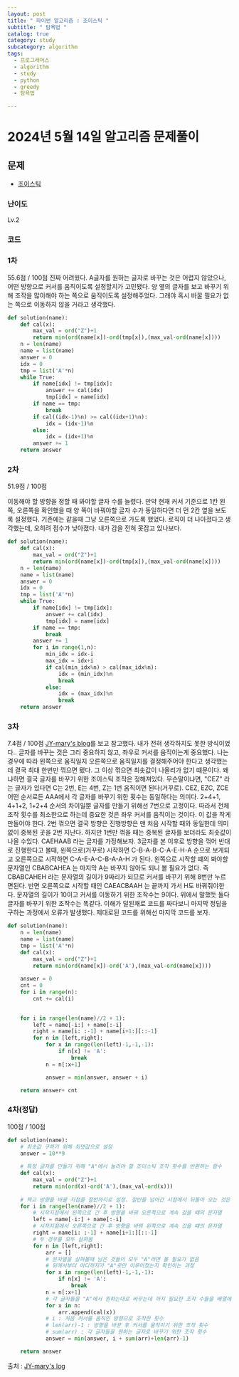 ```yaml
---
layout: post
title: " 파이썬 알고리즘 : 조이스틱 "
subtitle: " 탐욕법 "
catalog: true
category: study
subcategory: algorithm
tags:
  - 프로그래머스
  - algorithm
  - study
  - python
  - greedy
  - 탐욕법

---
```


# 2024년 5월 14일 알고리즘 문제풀이

## 문제
- [조이스틱](https://school.programmers.co.kr/learn/courses/30/lessons/42860)

### 난이도

Lv.2

### 코드


### 1차 
55.6점 / 100점
진짜 어려웠다. A글자를 원하는 글자로 바꾸는 것은 어렵지 않았으나, 어떤 방향으로 커서를 움직이도록 설정할지가 고민됐다. 양 옆의 글자를 보고 바꾸기 위해 조작을 많이해야 하는 쪽으로 움직이도록 설정해주었다. 그래야 혹시 바꿀 필요가 없는 쪽으로 이동하지 않을 거라고 생각했다.

```python
def solution(name):
    def cal(x):
        max_val = ord("Z")+1
        return min(ord(name[x])-ord(tmp[x]),(max_val-ord(name[x])))
    n = len(name)
    name = list(name)
    answer = 0
    idx = 0
    tmp = list('A'*n)
    while True:
        if name[idx] != tmp[idx]:
            answer += cal(idx)
            tmp[idx] = name[idx]
        if name == tmp:
            break
        if cal((idx-1)%n) >= cal((idx+1)%n):
            idx = (idx-1)%n
        else:
            idx = (idx+1)%n
        answer += 1
    return answer
```


### 2차
51.9점 / 100점

이동해야 할 방향을 정할 때 봐야할 글자 수를 늘렸다. 만약 현재 커서 기준으로 1칸 왼쪽, 오른쪽을 확인했을 때 양 쪽이 바꿔야할 글자 수가 동일하다면 더 먼 2칸 옆을 보도록 설정했다. 기존에는 같을때 그냥 오른쪽으로 가도록 했었다. 로직이 더 나아졌다고 생각했는데, 오히려 점수가 낮아졌다. 내가 감을 전혀 못잡고 있나보다.
```python
def solution(name):
    def cal(x):
        max_val = ord("Z")+1
        return min(ord(name[x])-ord(tmp[x]),(max_val-ord(name[x])))
    n = len(name)
    name = list(name)
    answer = 0
    idx = 0
    tmp = list('A'*n)
    while True:
        if name[idx] != tmp[idx]:
            answer += cal(idx)
            tmp[idx] = name[idx]
        if name == tmp:
            break
        answer += 1
        for i in range(1,n):
            min_idx = idx-i
            max_idx = idx+i
            if cal(min_idx%n) > cal(max_idx%n):
                idx = (min_idx)%n
                break
            else:
                idx = (max_idx)%n
                break
    return answer
```


### 3차
7.4점 / 100점
[JY-mary's blog](https://velog.io/@kjy2134/%ED%94%84%EB%A1%9C%EA%B7%B8%EB%9E%98%EB%A8%B8%EC%8A%A4-%EC%A1%B0%EC%9D%B4%EC%8A%A4%ED%8B%B1-%ED%8C%8C%EC%9D%B4%EC%8D%AC)를 보고 참고했다.
내가 전혀 생각하지도 못한 방식이었다.. 글자를 바꾸는 것은 그리 중요하지 않고, 좌우로 커서를 움직이는게 중요했다. 나는 경우에 따라 왼쪽으로 움직일지 오른쪽으로 움직일지를 결정해주어야 한다고 생각했는데 결국 최대 한번만 꺾으면 됐다. 그 이상 꺾으면 최솟값이 나올리가 없기 떄문이다. 왜냐하면 결국 글자를 바꾸기 위한 조이스틱 조작은 정해져있다.
무슨말이냐면, "CEZ" 라는 글자가 있다면 C는 2번, E는 4번, Z는 1번 움직이면 된다(거꾸로). CEZ, EZC, ZCE 어떤 순서로든 AAA에서 각 글자를 바꾸기 위한 횟수는 동일하다는 의미다. 2+4+1, 4+1+2, 1+2+4 순서의 차이일뿐 글자를 만들기 위해선 7번으로 고정이다.
따라서 전체 조작 횟수를 최소한으로 하는데 중요한 것은 좌우 커서를 움직이는 것이다. 이 값을 작게 만들어야 한다. 2번 꺾으면 결국 방향은 진행방향은 맨 처음 시작할 때와 동일한데 의미없이 중복된 곳을 2번 지난다. 하지만 1번만 꺾을 때는 중복된 글자를 보더라도 최솟값이 나올 수있다.
CAEHAAB 라는 글자를 가정해보자. 3글자를 본 이후로 방향을 꺾어 반대로 진행한다고 볼때, 왼쪽으로(거꾸로) 시작하면 C-B-A-B-C-A-E-H-A 순으로 보게되고 오른쪽으로 시작하면 C-A-E-A-C-B-A-A-H 가 된다. 왼쪽으로 시작할 떄의 봐야할 문자열인 CBABCAHEA 는 마지막 A는 바꾸지 않아도 되니 볼 필요가 없다. 즉 CBABCAHEH 라는 문자열의 길이가 9짜리가 되므로 커서를 바꾸기 위해 8번만 누르면된다. 반면 오른쪽으로 시작할 때인 CAEACBAAH 는 끝까지 가서 H도 바꿔줘야한다. 문자열의 길이가 10이고 커서를 이동하기 위한 조작수는 9이다. 위에서 말했듯 둘다 글자를 바꾸기 위한 조작수는 똑같다.
이해가 덜된채로 코드를 짜다보니 마지막 정답을 구하는 과정에서 오류가 발생했다. 제대로된 코드를 위해선 마지막 코드를 보자.  
```python
def solution(name):
    n = len(name)
    name = list(name)
    tmp = list('A'*n)
    def cal(x):
        max_val = ord("Z")+1
        return min(ord(name[x])-ord('A'),(max_val-ord(name[x])))
    
    answer = 0
    cnt = 0
    for i in range(n):
        cnt += cal(i)
    

    for i in range(len(name)//2 + 1):
        left = name[-i:] + name[:-i] 
        right = name[i: :-1] + name[i+1:][::-1]
        for n in [left,right]:
            for x in range(len(left)-1,-1,-1):
                if n[x] != 'A':
                    break
            n = n[:x+1]

            answer = min(answer, answer + i)

    return answer+ cnt
```



### 4차(정답)
100점 / 100점
```python
def solution(name):
    # 최솟값 구하기 위해 최댓값으로 설정
    answer = 10**9
    
    # 특정 글자를 만들기 위해 "A"에서 눌러야 할 조이스틱 조작 횟수를 반환하는 함수
    def cal(x):
        max_val = ord("Z")+1
        return min(ord(x)-ord('A'),(max_val-ord(x)))
    
    # 찍고 방향을 바꿀 지점을 절반까지로 설정. 절반을 넘어간 시점에서 뒤돌아 오는 것은 최솟값일리가 없음.
    for i in range(len(name)//2 + 1):
        # 시작지점에서 왼쪽으로 간 후 방향을 바꿔 오른쪽으로 계속 갔을 떄의 문자열
        left = name[-i:] + name[:-i] 
        # 시작지점에서 오른쪽으로 간 후 방향을 바꿔 왼쪽으로 계속 갔을 떄의 문자열
        right = name[i: :-1] + name[i+1:][::-1]
        # 두 경우를 모두 살펴봄
        for n in [left,right]:
            arr = []
            # 문자열을 살펴볼때 남은 것들이 모두 "A"라면 볼 필요가 없음
            # 뒤에서부터 어디까지가 "A"로만 이루어졌는지 확인하는 과정
            for x in range(len(left)-1,-1,-1):
                if n[x] != 'A':
                    break
            n = n[:x+1]
            # 각 글자들을 "A"에서 원하는대로 바꾸는데 까지 필요한 조작 수들을 배열에 담음
            for x in n:
                arr.append(cal(x))
            # i : 처음 커서를 움직인 방향으로 조작한 횟수
            # len(arr)-1 : 방향을 바꾼 후 커서를 움직이기 위한 조작 횟수
            # sum(arr) : 각 글자들을 원하는 글자로 바꾸기 위한 조작 횟수
            answer = min(answer, i + sum(arr)+len(arr)-1)

    return answer
```

출처 : [JY-mary's log](https://velog.io/@kjy2134/%ED%94%84%EB%A1%9C%EA%B7%B8%EB%9E%98%EB%A8%B8%EC%8A%A4-%EC%A1%B0%EC%9D%B4%EC%8A%A4%ED%8B%B1-%ED%8C%8C%EC%9D%B4%EC%8D%AC)